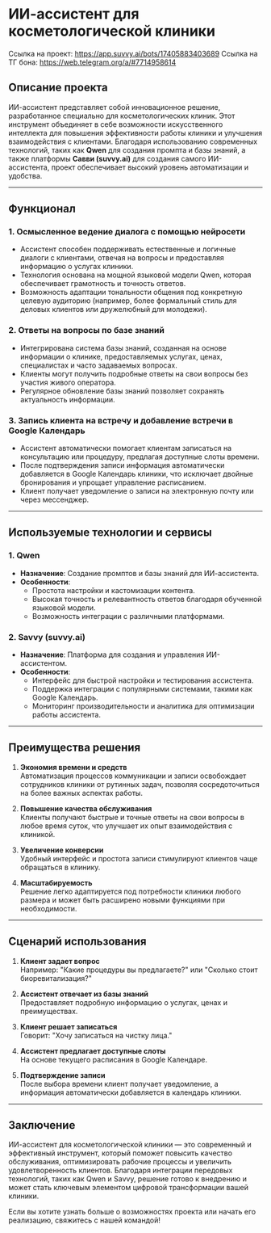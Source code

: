 # ИИ-ассистент для косметологической клиники

Ссылка на проект: https://app.suvvy.ai/bots/17405883403689 
Ссылка на ТГ бона: https://web.telegram.org/a/#7714958614 

## Описание проекта

ИИ-ассистент представляет собой инновационное решение, разработанное специально для косметологических клиник. Этот инструмент объединяет в себе возможности искусственного интеллекта для повышения эффективности работы клиники и улучшения взаимодействия с клиентами. Благодаря использованию современных технологий, таких как **Qwen** для создания промпта и базы знаний, а также платформы **Савви (suvvy.ai)** для создания самого ИИ-ассистента, проект обеспечивает высокий уровень автоматизации и удобства.

---

## Функционал

### 1. **Осмысленное ведение диалога с помощью нейросети**
   - Ассистент способен поддерживать естественные и логичные диалоги с клиентами, отвечая на вопросы и предоставляя информацию о услугах клиники.
   - Технология основана на мощной языковой модели Qwen, которая обеспечивает грамотность и точность ответов.
   - Возможность адаптации тональности общения под конкретную целевую аудиторию (например, более формальный стиль для деловых клиентов или дружелюбный для молодежи).

### 2. **Ответы на вопросы по базе знаний**
   - Интегрирована система базы знаний, созданная на основе информации о клинике, предоставляемых услугах, ценах, специалистах и часто задаваемых вопросах.
   - Клиенты могут получить подробные ответы на свои вопросы без участия живого оператора.
   - Регулярное обновление базы знаний позволяет сохранять актуальность информации.

### 3. **Запись клиента на встречу и добавление встречи в Google Календарь**
   - Ассистент автоматически помогает клиентам записаться на консультацию или процедуру, предлагая доступные слоты времени.
   - После подтверждения записи информация автоматически добавляется в Google Календарь клиники, что исключает двойные бронирования и упрощает управление расписанием.
   - Клиент получает уведомление о записи на электронную почту или через мессенджер.

---

## Используемые технологии и сервисы

### 1. **Qwen**
   - **Назначение**: Создание промптов и базы знаний для ИИ-ассистента.
   - **Особенности**: 
     - Простота настройки и кастомизации контента.
     - Высокая точность и релевантность ответов благодаря обученной языковой модели.
     - Возможность интеграции с различными платформами.

### 2. **Savvy (suvvy.ai)**
   - **Назначение**: Платформа для создания и управления ИИ-ассистентом.
   - **Особенности**:
     - Интерфейс для быстрой настройки и тестирования ассистента.
     - Поддержка интеграции с популярными системами, такими как Google Календарь.
     - Мониторинг производительности и аналитика для оптимизации работы ассистента.

---

## Преимущества решения

1. **Экономия времени и средств**  
   Автоматизация процессов коммуникации и записи освобождает сотрудников клиники от рутинных задач, позволяя сосредоточиться на более важных аспектах работы.

2. **Повышение качества обслуживания**  
   Клиенты получают быстрые и точные ответы на свои вопросы в любое время суток, что улучшает их опыт взаимодействия с клиникой.

3. **Увеличение конверсии**  
   Удобный интерфейс и простота записи стимулируют клиентов чаще обращаться в клинику.

4. **Масштабируемость**  
   Решение легко адаптируется под потребности клиники любого размера и может быть расширено новыми функциями при необходимости.

---

## Сценарий использования

1. **Клиент задает вопрос**  
   Например: "Какие процедуры вы предлагаете?" или "Сколько стоит биоревитализация?"

2. **Ассистент отвечает из базы знаний**  
   Предоставляет подробную информацию о услугах, ценах и преимуществах.

3. **Клиент решает записаться**  
   Говорит: "Хочу записаться на чистку лица."

4. **Ассистент предлагает доступные слоты**  
   На основе текущего расписания в Google Календаре.

5. **Подтверждение записи**  
   После выбора времени клиент получает уведомление, а информация автоматически добавляется в календарь клиники.

---

## Заключение

ИИ-ассистент для косметологической клиники — это современный и эффективный инструмент, который поможет повысить качество обслуживания, оптимизировать рабочие процессы и увеличить удовлетворенность клиентов. Благодаря интеграции передовых технологий, таких как Qwen и Savvy, решение готово к внедрению и может стать ключевым элементом цифровой трансформации вашей клиники.

Если вы хотите узнать больше о возможностях проекта или начать его реализацию, свяжитесь с нашей командой!
